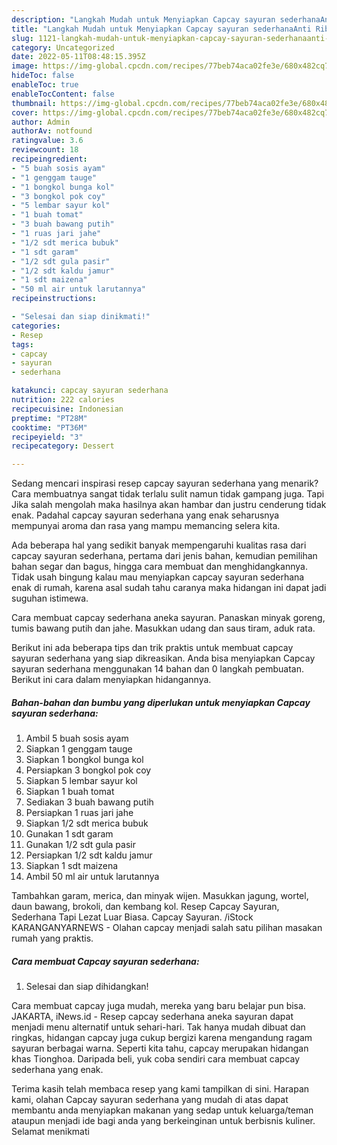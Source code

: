 ```yaml
---
description: "Langkah Mudah untuk Menyiapkan Capcay sayuran sederhanaAnti Ribet"
title: "Langkah Mudah untuk Menyiapkan Capcay sayuran sederhanaAnti Ribet"
slug: 1121-langkah-mudah-untuk-menyiapkan-capcay-sayuran-sederhanaanti-ribet
category: Uncategorized
date: 2022-05-11T08:48:15.395Z
image: https://img-global.cpcdn.com/recipes/77beb74aca02fe3e/680x482cq70/capcay-sayuran-sederhana-foto-resep-utama.jpg
hideToc: false
enableToc: true
enableTocContent: false
thumbnail: https://img-global.cpcdn.com/recipes/77beb74aca02fe3e/680x482cq70/capcay-sayuran-sederhana-foto-resep-utama.jpg
cover: https://img-global.cpcdn.com/recipes/77beb74aca02fe3e/680x482cq70/capcay-sayuran-sederhana-foto-resep-utama.jpg
author: Admin
authorAv: notfound
ratingvalue: 3.6
reviewcount: 18
recipeingredient:
- "5 buah sosis ayam"
- "1 genggam tauge"
- "1 bongkol bunga kol"
- "3 bongkol pok coy"
- "5 lembar sayur kol"
- "1 buah tomat"
- "3 buah bawang putih"
- "1 ruas jari jahe"
- "1/2 sdt merica bubuk"
- "1 sdt garam"
- "1/2 sdt gula pasir"
- "1/2 sdt kaldu jamur"
- "1 sdt maizena"
- "50 ml air untuk larutannya"
recipeinstructions:

- "Selesai dan siap dinikmati!"
categories:
- Resep
tags:
- capcay
- sayuran
- sederhana

katakunci: capcay sayuran sederhana 
nutrition: 222 calories
recipecuisine: Indonesian
preptime: "PT28M"
cooktime: "PT36M"
recipeyield: "3"
recipecategory: Dessert

---
```



Sedang mencari inspirasi resep capcay sayuran sederhana yang menarik? Cara membuatnya sangat tidak terlalu sulit namun tidak gampang juga. Tapi Jika salah mengolah maka hasilnya akan hambar dan justru cenderung tidak enak. Padahal capcay sayuran sederhana yang enak seharusnya mempunyai aroma dan rasa yang mampu memancing selera kita.


Ada beberapa hal yang sedikit banyak mempengaruhi kualitas rasa dari capcay sayuran sederhana, pertama dari jenis bahan, kemudian pemilihan bahan segar dan bagus, hingga cara membuat dan menghidangkannya. Tidak usah bingung kalau mau menyiapkan capcay sayuran sederhana enak di rumah, karena asal sudah tahu caranya maka hidangan ini dapat jadi suguhan istimewa.

Cara membuat capcay sederhana aneka sayuran. Panaskan minyak goreng, tumis bawang putih dan jahe. Masukkan udang dan saus tiram, aduk rata.


Berikut ini ada beberapa tips dan trik praktis untuk membuat capcay sayuran sederhana yang siap dikreasikan. Anda bisa menyiapkan Capcay sayuran sederhana menggunakan 14 bahan dan 0 langkah pembuatan. Berikut ini cara dalam menyiapkan hidangannya.

<!--inarticleads1-->

##### Bahan-bahan dan bumbu yang diperlukan untuk menyiapkan Capcay sayuran sederhana:

1. Ambil 5 buah sosis ayam
1. Siapkan 1 genggam tauge
1. Siapkan 1 bongkol bunga kol
1. Persiapkan 3 bongkol pok coy
1. Siapkan 5 lembar sayur kol
1. Siapkan 1 buah tomat
1. Sediakan 3 buah bawang putih
1. Persiapkan 1 ruas jari jahe
1. Siapkan 1/2 sdt merica bubuk
1. Gunakan 1 sdt garam
1. Gunakan 1/2 sdt gula pasir
1. Persiapkan 1/2 sdt kaldu jamur
1. Siapkan 1 sdt maizena
1. Ambil 50 ml air untuk larutannya


Tambahkan garam, merica, dan minyak wijen. Masukkan jagung, wortel, daun bawang, brokoli, dan kembang kol. Resep Capcay Sayuran, Sederhana Tapi Lezat Luar Biasa. Capcay Sayuran. /iStock KARANGANYARNEWS - Olahan capcay menjadi salah satu pilihan masakan rumah yang praktis. 

<!--inarticleads2-->

##### Cara membuat Capcay sayuran sederhana:


1. Selesai dan siap dihidangkan!

Cara membuat capcay juga mudah, mereka yang baru belajar pun bisa. JAKARTA, iNews.id - Resep capcay sederhana aneka sayuran dapat menjadi menu alternatif untuk sehari-hari. Tak hanya mudah dibuat dan ringkas, hidangan capcay juga cukup bergizi karena mengandung ragam sayuran berbagai warna. Seperti kita tahu, capcay merupakan hidangan khas Tionghoa. Daripada beli, yuk coba sendiri cara membuat capcay sederhana yang enak. 

Terima kasih telah membaca resep yang kami tampilkan di sini. Harapan kami, olahan Capcay sayuran sederhana yang mudah di atas dapat membantu anda menyiapkan makanan yang sedap untuk keluarga/teman ataupun menjadi ide bagi anda yang berkeinginan untuk berbisnis kuliner. Selamat menikmati
